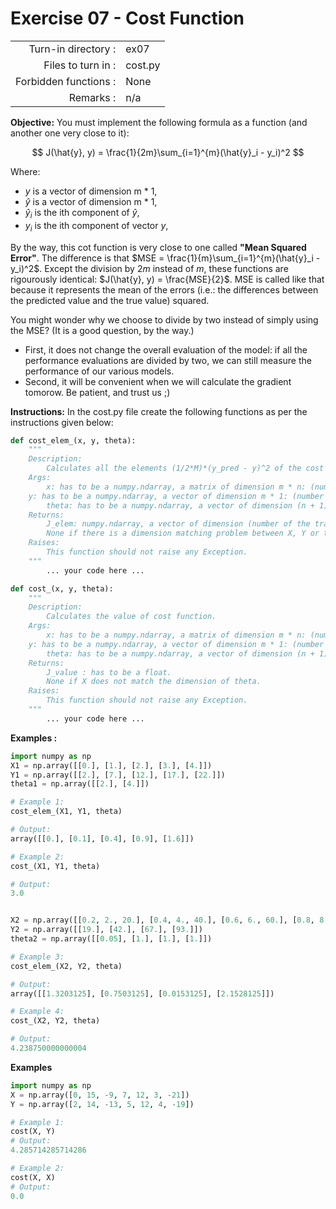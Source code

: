 # Exercise 07 - Cost Function

|                         |                    |
| -----------------------:| ------------------ |
|   Turn-in directory :   |  ex07              |
|   Files to turn in :    |  cost.py           |
|   Forbidden functions : |  None              |
|   Remarks :             |  n/a               |

**Objective:**
You must implement the following formula as a function (and another one very close to it):

$$
J(\hat{y}, y) = \frac{1}{2m}\sum_{i=1}^{m}(\hat{y}_i - y_i)^2
$$

Where:
- $y$ is a vector of dimension m * 1,
- $\hat{y}$ is a vector of dimension m * 1,
- $\hat{y}_i$ is the ith component of $\hat{y}$,
- $y_i$ is the ith component of vector $y$,


By the way, this cot function is very close to one called **"Mean Squared Error"**. The difference is that $MSE = \frac{1}{m}\sum_{i=1}^{m}(\hat{y}_i - y_i)^2$. Except the division by $2m$ instead of $m$, these functions are rigourously identical: $J(\hat{y}, y) = \frac{MSE}{2}$. MSE is called like that because it represents the mean of the errors (i.e.: the differences between the predicted value and the true value) squared.

You might wonder why we choose to divide by two instead of simply using the MSE? (It is a good question, by the way.)
- First, it does not change the overall evaluation of the model: if all the performance evaluations are divided by two, we can still measure the performance of our various models.
- Second, it will be convenient when we will calculate the gradient tomorow. Be patient, and trust us ;)

**Instructions:**
In the cost.py file create the following functions as per the instructions given below:
``` python
def cost_elem_(x, y, theta):
	"""
	Description:
		Calculates all the elements (1/2*M)*(y_pred - y)^2 of the cost function.
	Args:
		x: has to be a numpy.ndarray, a matrix of dimension m * n: (number of training examples, number of features).
    y: has to be a numpy.ndarray, a vector of dimension m * 1: (number of training examples, 1).
		theta: has to be a numpy.ndarray, a vector of dimension (n + 1) * 1: (number of features + 1, 1).
	Returns:
		J_elem: numpy.ndarray, a vector of dimension (number of the training examples,1).
		None if there is a dimension matching problem between X, Y or theta.
	Raises:
		This function should not raise any Exception.
	"""
		... your code here ...

def cost_(x, y, theta):
	"""
	Description:
		Calculates the value of cost function.
	Args:
		x: has to be a numpy.ndarray, a matrix of dimension m * n: (number of training examples, number of features).
    y: has to be a numpy.ndarray, a vector of dimension m * 1: (number of training examples, 1).
		theta: has to be a numpy.ndarray, a vector of dimension (n + 1) * 1: (number of features + 1, 1).
	Returns:
		J_value : has to be a float.
		None if X does not match the dimension of theta.
	Raises:
		This function should not raise any Exception.
	"""
		... your code here ...
```

**Examples :**
```python
import numpy as np
X1 = np.array([[0.], [1.], [2.], [3.], [4.]])
Y1 = np.array([[2.], [7.], [12.], [17.], [22.]])
theta1 = np.array([[2.], [4.]])

# Example 1:
cost_elem_(X1, Y1, theta)

# Output:
array([[0.], [0.1], [0.4], [0.9], [1.6]])

# Example 2:
cost_(X1, Y1, theta)

# Output:
3.0


X2 = np.array([[0.2, 2., 20.], [0.4, 4., 40.], [0.6, 6., 60.], [0.8, 8., 80.]])
Y2 = np.array([[19.], [42.], [67.], [93.]])
theta2 = np.array([[0.05], [1.], [1.], [1.]])

# Example 3:
cost_elem_(X2, Y2, theta)

# Output:
array([[1.3203125], [0.7503125], [0.0153125], [2.1528125]])

# Example 4:
cost_(X2, Y2, theta)

# Output:
4.238750000000004
```


**Examples**
```python
import numpy as np
X = np.array([0, 15, -9, 7, 12, 3, -21])
Y = np.array([2, 14, -13, 5, 12, 4, -19])

# Example 1:
cost(X, Y)
# Output:
4.285714285714286

# Example 2:
cost(X, X)
# Output:
0.0
```